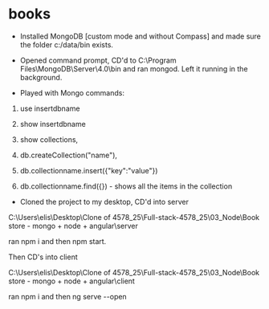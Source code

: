 # books

- Installed MongoDB [custom mode and without Compass] and made sure the folder c:/data/bin exists.

- Opened command prompt, CD'd to C:\Program Files\MongoDB\Server\4.0\bin and ran mongod. Left it running in the background.

- Played with Mongo commands: 

1. use insertdbname

2. show insertdbname

3. show collections, 

4. db.createCollection("name"), 

5. db.collectionname.insert({"key":"value"})

6. db.collectionname.find({}) - shows all the items in the collection

- Cloned the project to my desktop, CD'd into server

C:\Users\elis\Desktop\Clone of 4578_25\Full-stack-4578_25\03_Node\Book store - mongo + node + angular\server

ran npm i and then npm start. 

Then CD's into client

C:\Users\elis\Desktop\Clone of 4578_25\Full-stack-4578_25\03_Node\Book store - mongo + node + angular\client

ran npm i and then ng serve --open

